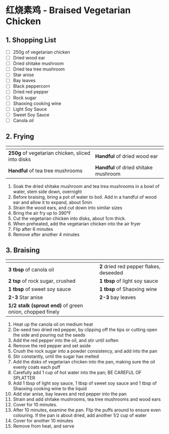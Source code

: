 # 红烧素鸡 - Braised Vegetarian Chicken

## 1. Shopping List
- [ ] 250g of vegetarian chicken
- [ ] Dried wood ear
- [ ] Dried shitake mushroom
- [ ] Dried tea tree mushroom
- [ ] Star anise
- [ ] Bay leaves
- [ ] Black peppercorn
- [ ] Dried red pepper
- [ ] Rock sugar
- [ ] Shaoxing cooking wine
- [ ] Light Soy Sauce
- [ ] Sweet Soy Sauce
- [ ] Canola oil

## 2. Frying
|<!-- -->|<!-- -->|
|---|---|
| **250g** of vegetarian chicken, sliced into disks | **Handful** of dried wood ear |
| **Handful** of tea tree mushrooms | **Handful** of dried shitake mushroom |

1. Soak the dried shitake mushroom and tea trea mushrooms in a bowl of water, stem side down, overnight
2. Before braising, bring a pot of water to boil. Add in a handful of wood ear and allow it to expand, about 5min
3. Strain the wood ears, and cut down into similar sizes
4. Bring the air fry up to 390°F
5. Cut the vegetarian chicken into disks, about 1cm thick.
6. When preheated, add the vegetarian chicken into the air fryer
7. Flip after 6 minutes
8. Remove after another 4 minutes

## 3. Braising
|<!-- -->|<!-- -->|
|---|---|
| **3 tbsp** of canola oil | **2** dried red pepper flakes, deseeded |
| **2 tsp** of rock sugar, crushed | **1 tbsp** of light soy sauce |
| **1 tbsp** of sweet soy sauce | **1 tbsp** of Shaoxing wine |
| **2-3** Star anise | **2-3** bay leaves |
| **1/2 stalk (sprout end)** of green onion, chopped finely | |

1. Heat up the canola oil on medium heat
2. De-seed two dried red pepper, by clipping off the tips or cutting open the side and pouring out the seeds
3. Add the red pepper into the oil, and stir until soften
4. Remove the red pepper and set aside
5. Crush the rock sugar into a powder consistency, and add into the pan
6. Stir constantly, until the sugar has melted
7. Add the disks of vegetarian chicken into the  pan, making sure the oil evenly coats each puff
8. Carefully add 1 cup of hot water into the pan; BE CAREFUL OF SPLATTER
9. Add 1 tbsp of light soy sauce, 1 tbsp of sweet soy sauce and 1 tbsp of Shaoxing cooking wine to the liquid
10. Add star anise, bay leaves and red pepper into the pan
11. Strain and add shitake mushrooms, tea tree mushrooms and wood ears
11. Cover for 10 minutes.
12. After 10 minutes, examine the pan. Flip the puffs around to ensure even colouring. If the pan is about dried, add another 1/2 cup of water
13. Cover for another 10 minutes
14. Remove from heat, and serve
